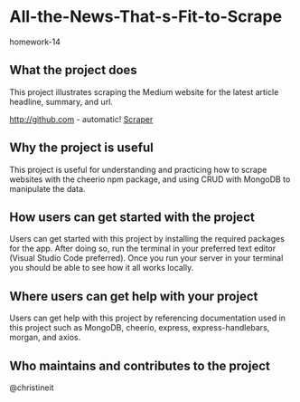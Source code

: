 # All-the-News-That-s-Fit-to-Scrape

homework-14

## What the project does

This project illustrates scraping the Medium website for the latest article headline, summary, and url.

http://github.com - automatic!
[Scraper](https://medium-culture-scraper.herokuapp.com/http://github.com)

## Why the project is useful

This project is useful for understanding and practicing how to scrape websites with
the cheerio npm package, and using CRUD with MongoDB to manipulate the data.

## How users can get started with the project

Users can get started with this project by installing the required packages for the app. After doing so, run the terminal in your preferred text editor (Visual Studio Code preferred). Once you run your server in your terminal you should be able to see how it all works locally.

## Where users can get help with your project

Users can get help with this project by referencing documentation used in this project such as MongoDB, cheerio, express, express-handlebars, morgan, and axios.

## Who maintains and contributes to the project

@christineit
